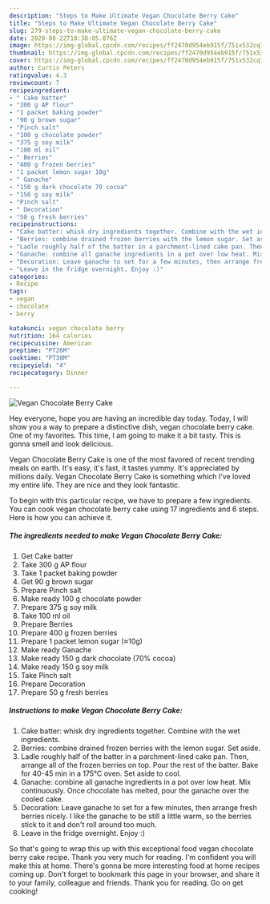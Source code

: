 ```yaml
---
description: "Steps to Make Ultimate Vegan Chocolate Berry Cake"
title: "Steps to Make Ultimate Vegan Chocolate Berry Cake"
slug: 279-steps-to-make-ultimate-vegan-chocolate-berry-cake
date: 2020-08-22T18:38:05.876Z
image: https://img-global.cpcdn.com/recipes/ff2470d954eb915f/751x532cq70/vegan-chocolate-berry-cake-recipe-main-photo.jpg
thumbnail: https://img-global.cpcdn.com/recipes/ff2470d954eb915f/751x532cq70/vegan-chocolate-berry-cake-recipe-main-photo.jpg
cover: https://img-global.cpcdn.com/recipes/ff2470d954eb915f/751x532cq70/vegan-chocolate-berry-cake-recipe-main-photo.jpg
author: Curtis Peters
ratingvalue: 4.3
reviewcount: 7
recipeingredient:
- " Cake batter"
- "300 g AP flour"
- "1 packet baking powder"
- "90 g brown sugar"
- "Pinch salt"
- "100 g chocolate powder"
- "375 g soy milk"
- "100 ml oil"
- " Berries"
- "400 g frozen berries"
- "1 packet lemon sugar 10g"
- " Ganache"
- "150 g dark chocolate 70 cocoa"
- "150 g soy milk"
- "Pinch salt"
- " Decoration"
- "50 g fresh berries"
recipeinstructions:
- "Cake batter: whisk dry ingredients together. Combine with the wet ingredients."
- "Berries: combine drained frozen berries with the lemon sugar. Set aside."
- "Ladle roughly half of the batter in a parchment-lined cake pan. Then, arrange all of the frozen berries on top. Pour the rest of the batter. Bake for 40-45 min in a 175°C oven. Set aside to cool."
- "Ganache: combine all ganache ingredients in a pot over low heat. Mix continuously. Once chocolate has melted, pour the ganache over the cooled cake."
- "Decoration: Leave ganache to set for a few minutes, then arrange fresh berries nicely. I like the ganache to be still a little warm, so the berries stick to it and don&#39;t roll around too much."
- "Leave in the fridge overnight. Enjoy :)"
categories:
- Recipe
tags:
- vegan
- chocolate
- berry

katakunci: vegan chocolate berry 
nutrition: 164 calories
recipecuisine: American
preptime: "PT26M"
cooktime: "PT38M"
recipeyield: "4"
recipecategory: Dinner

---
```



![Vegan Chocolate Berry Cake](https://img-global.cpcdn.com/recipes/ff2470d954eb915f/751x532cq70/vegan-chocolate-berry-cake-recipe-main-photo.jpg)

Hey everyone, hope you are having an incredible day today. Today, I will show you a way to prepare a distinctive dish, vegan chocolate berry cake. One of my favorites. This time, I am going to make it a bit tasty. This is gonna smell and look delicious.

Vegan Chocolate Berry Cake is one of the most favored of recent trending meals on earth. It's easy, it's fast, it tastes yummy. It's appreciated by millions daily. Vegan Chocolate Berry Cake is something which I've loved my entire life. They are nice and they look fantastic.




To begin with this particular recipe, we have to prepare a few ingredients. You can cook vegan chocolate berry cake using 17 ingredients and 6 steps. Here is how you can achieve it.

<!--inarticleads1-->

##### The ingredients needed to make Vegan Chocolate Berry Cake:

1. Get  Cake batter
1. Take 300 g AP flour
1. Take 1 packet baking powder
1. Get 90 g brown sugar
1. Prepare Pinch salt
1. Make ready 100 g chocolate powder
1. Prepare 375 g soy milk
1. Take 100 ml oil
1. Prepare  Berries
1. Prepare 400 g frozen berries
1. Prepare 1 packet lemon sugar (≈10g)
1. Make ready  Ganache
1. Make ready 150 g dark chocolate (70% cocoa)
1. Make ready 150 g soy milk
1. Take Pinch salt
1. Prepare  Decoration
1. Prepare 50 g fresh berries




<!--inarticleads2-->

##### Instructions to make Vegan Chocolate Berry Cake:

1. Cake batter: whisk dry ingredients together. Combine with the wet ingredients.
1. Berries: combine drained frozen berries with the lemon sugar. Set aside.
1. Ladle roughly half of the batter in a parchment-lined cake pan. Then, arrange all of the frozen berries on top. Pour the rest of the batter. Bake for 40-45 min in a 175°C oven. Set aside to cool.
1. Ganache: combine all ganache ingredients in a pot over low heat. Mix continuously. Once chocolate has melted, pour the ganache over the cooled cake.
1. Decoration: Leave ganache to set for a few minutes, then arrange fresh berries nicely. I like the ganache to be still a little warm, so the berries stick to it and don&#39;t roll around too much.
1. Leave in the fridge overnight. Enjoy :)




So that's going to wrap this up with this exceptional food vegan chocolate berry cake recipe. Thank you very much for reading. I'm confident you will make this at home. There's gonna be more interesting food at home recipes coming up. Don't forget to bookmark this page in your browser, and share it to your family, colleague and friends. Thank you for reading. Go on get cooking!
